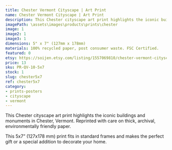```yaml
---
title: Chester Vermont Cityscape | Art Print
name: Chester Vermont Cityscape | Art Print
description: This Chester cityscape art print highlights the iconic buildings and monuments in Chester, Vermont. Reprinted with care on thick, archival, environmentally friendly paper.
imagePath: \assets\images\products\prints\chester
image: 1
image2: 1
image3: 1
dimensions: 5" x 7" (127mm x 178mm)
materials: 100% recycled paper, post consumer waste. FSC Certified.
featured: 0
etsy: https://soijen.etsy.com/listing/1557069810/chester-vermont-cityscape-art-print?utm_source=Copy&utm_medium=ListingManager&utm_campaign=Share&utm_term=so.lmsm&share_time=1695298936810
price: 13
sku: PR-QV-10-5x7
stock: 1
slug: chester5x7
ref: chester5x7
category:
- prints-posters
- cityscape
- vermont
---
```

This Chester cityscape art print highlights the iconic buildings and monuments in Chester, Vermont. Reprinted with care on thick, archival, environmentally friendly paper.

This 5x7” (127x178 mm) print fits in standard frames and makes the perfect gift or a special addition to decorate your home.
